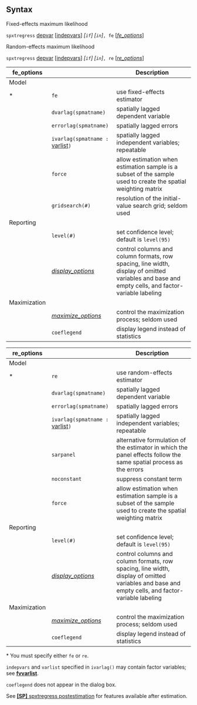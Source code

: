 ## Syntax

Fixed-effects maximum likelihood

`spxtregress`
[depvar](http://www.stata.com/help.cgi?depvar)
\[[indepvars](http://www.stata.com/help.cgi?indepvars)\]
_\[`if`\] \[`in`\]_`, fe`
\[[<var class="command">fe_options</var><strong></strong>](#fe_options)\]

Random-effects maximum likelihood

`spxtregress`
[depvar](http://www.stata.com/help.cgi?depvar)
\[[indepvars](http://www.stata.com/help.cgi?indepvars)\]
_\[`if`\] \[`in`\]_`, re`
\[[<var class="command">re_options</var><strong></strong>](#re_options)\]

| fe\_options  |                                                                                                               | Description                                                                                                                                      |
|--------------|---------------------------------------------------------------------------------------------------------------|--------------------------------------------------------------------------------------------------------------------------------------------------|
| Model        |                                                                                                               |                                                                                                                                                  |
| \*           | `fe`                                                                                                          | use fixed-effects estimator                                                                                                                      |
|              | `dvarlag(spmatname)`                                                                                          | spatially lagged dependent variable                                                                                                              |
|              | `errorlag(spmatname)`                                                                                         | spatially lagged errors                                                                                                                          |
|              | `ivarlag(spmatname :` [varlist](http://www.stata.com/help.cgi?varlist)`)`      | spatially lagged independent variables; repeatable                                                                                               |
|              | `force`                                                                                                       | allow estimation when estimation sample is a subset of the sample used to create the spatial weighting matrix                                    |
|              | `gridsearch(#)`                                                                                               | resolution of the initial-value search grid; seldom used                                                                                         |
| Reporting    |                                                                                                               |                                                                                                                                                  |
|              | `level(#)`                                                                                                    | set confidence level; default is `level(95)`                                                                                                     |
|              | [<var class="command">display_options</var><strong></strong>](#fe_display_options) | control columns and column formats, row spacing, line width, display of omitted variables and base and empty cells, and factor-variable labeling |
| Maximization |                                                                                                               |                                                                                                                                                  |
|              | [<var class="command">maximize_options</var><strong></strong>](#fe_maxopts)        | control the maximization process; seldom used                                                                                                    |
|              | `coeflegend`                                                                                                  | display legend instead of statistics                                                                                                             |

| re\_options  |                                                                                                               | Description                                                                                                                                      |
|--------------|---------------------------------------------------------------------------------------------------------------|--------------------------------------------------------------------------------------------------------------------------------------------------|
| Model        |                                                                                                               |                                                                                                                                                  |
| \*           | `re`                                                                                                          | use random-effects estimator                                                                                                                     |
|              | `dvarlag(spmatname)`                                                                                          | spatially lagged dependent variable                                                                                                              |
|              | `errorlag(spmatname)`                                                                                         | spatially lagged errors                                                                                                                          |
|              | `ivarlag(spmatname :` [varlist](http://www.stata.com/help.cgi?varlist)`)`      | spatially lagged independent variables; repeatable                                                                                               |
|              | `sarpanel`                                                                                                    | alternative formulation of the estimator in which the panel effects follow the same spatial process as the errors                                |
|              | `noconstant`                                                                                                  | suppress constant term                                                                                                                           |
|              | `force`                                                                                                       | allow estimation when estimation sample is a subset of the sample used to create the spatial weighting matrix                                    |
| Reporting    |                                                                                                               |                                                                                                                                                  |
|              | `level(#)`                                                                                                    | set confidence level; default is `level(95)`                                                                                                     |
|              | [<var class="command">display_options</var><strong></strong>](#re_display_options) | control columns and column formats, row spacing, line width, display of omitted variables and base and empty cells, and factor-variable labeling |
| Maximization |                                                                                                               |                                                                                                                                                  |
|              | [<var class="command">maximize_options</var><strong></strong>](#re_maxopts)        | control the maximization process; seldom used                                                                                                    |
|              | `coeflegend`                                                                                                  | display legend instead of statistics                                                                                                             |

\* You must specify either `fe` or `re`.

`indepvars` and `varlist` specified in `ivarlag()` may contain factor
variables; see
[<strong>fvvarlist</strong>](http://www.stata.com/help.cgi?fvvarlist).

`coeflegend` does not appear in the dialog box.

See
[<strong>[SP]</strong> spxtregress postestimation](http://www.stata.com/help.cgi?spxtregress_postestimation)
for features available after estimation.
